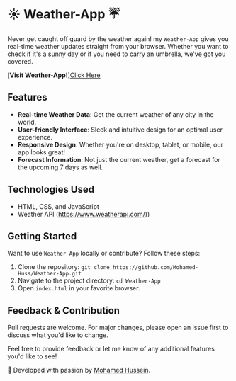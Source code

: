 # ☀️ Weather-App ☔

Never get caught off guard by the weather again! my `Weather-App` gives you real-time weather updates straight from your browser. Whether you want to check if it's a sunny day or if you need to carry an umbrella, we've got you covered.

[**Visit Weather-App!**][Click Here](https://mohamed-huss.github.io/Weather-App/)

## Features

- **Real-time Weather Data**: Get the current weather of any city in the world.
- **User-friendly Interface**: Sleek and intuitive design for an optimal user experience.
- **Responsive Design**: Whether you're on desktop, tablet, or mobile, our app looks great!
- **Forecast Information**: Not just the current weather, get a forecast for the upcoming 7 days as well.

## Technologies Used

- HTML, CSS, and JavaScript
- Weather API (https://www.weatherapi.com/))

## Getting Started

Want to use `Weather-App` locally or contribute? Follow these steps:

1. Clone the repository: `git clone https://github.com/Mohamed-Huss/Weather-App.git`
2. Navigate to the project directory: `cd Weather-App`
3. Open `index.html` in your favorite browser.

## Feedback & Contribution

Pull requests are welcome. For major changes, please open an issue first to discuss what you'd like to change.

Feel free to provide feedback or let me know of any additional features you'd like to see! 

🚀 Developed with passion by [Mohamed Hussein](https://github.com/Mohamed-Huss). 
